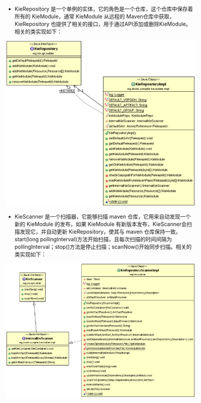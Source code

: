 * KieRepository 是一个单例的实体，它的角色是一个仓库，这个仓库中保存着所有的 KieModule，通常 KieModule 从远程的 Maven仓库中获取，KieRepository 也提供了相关的接口，用于通过API添加或删除KieModule。相关的类实现如下：

![KieRepository](KieRepository.png)

* KieScanner 是一个扫描器，它能够扫描 maven 仓库，它用来自动发现一个新的 KieModule 的发布，如果 KieModule 有新版本发布，KieScanner会扫描发现它，并自动更新 KieRepository，使其与 maven 仓库保持一致。start(long pollingInterval)方法开始扫描，且每次扫描的时间间隔为pollingInterval；stop()方法是停止扫描；scanNow()开始同步扫描。相关的类实现如下：

![KieScanner](KieScanner.png)
